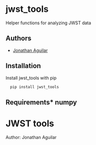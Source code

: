 # jwst_tools

Helper functions for analyzing JWST data

## Authors
- [Jonathan Aguilar](https://www.github.com/aggle)

## Installation

Install jwst_tools with pip

```bash
  pip install jwst_tools
```

## Requirements* numpy

# JWST tools

Author: Jonathan Aguilar
